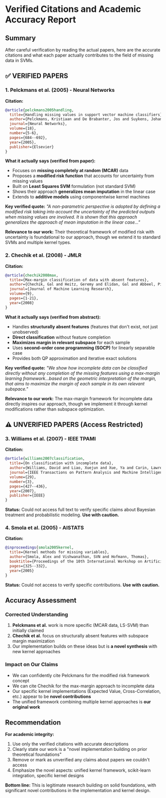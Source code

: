 # Verified Citations and Academic Accuracy Report

## Summary

After careful verification by reading the actual papers, here are the accurate citations and what each paper actually contributes to the field of missing data in SVMs.

## ✅ VERIFIED PAPERS

### 1. Pelckmans et al. (2005) - Neural Networks
**Citation:**
```bibtex
@article{pelckmans2005handling,
  title={Handling missing values in support vector machine classifiers},
  author={Pelckmans, Kristiaan and De Brabanter, Jos and Suykens, Johan AK and De Moor, Bart},
  journal={Neural Networks},
  volume={18},
  number={5-6},
  pages={684--692},
  year={2005},
  publisher={Elsevier}
}
```

**What it actually says (verified from paper):**
- Focuses on **missing completely at random (MCAR)** data
- Proposes a **modified risk function** that accounts for uncertainty from missing values
- Built on **Least Squares SVM** formulation (not standard SVM)
- Shows their approach **generalizes mean imputation** in the linear case
- Extends to **additive models** using componentwise kernel machines

**Key verified quote:** *"A non-parametric perspective is adopted by defining a modified risk taking into account the uncertainty of the predicted outputs when missing values are involved. It is shown that this approach generalizes the approach of mean imputation in the linear case..."*

**Relevance to our work:** Their theoretical framework of modified risk with uncertainty is foundational to our approach, though we extend it to standard SVMs and multiple kernel types.

### 2. Chechik et al. (2008) - JMLR
**Citation:**
```bibtex
@article{chechik2008max,
  title={Max-margin classification of data with absent features},
  author={Chechik, Gal and Heitz, Geremy and Elidan, Gal and Abbeel, Pieter and Koller, Daphne},
  journal={Journal of Machine Learning Research},
  volume={9},
  pages={1-21},
  year={2008}
}
```

**What it actually says (verified from abstract):**
- Handles **structurally absent features** (features that don't exist, not just unobserved)
- **Direct classification** without feature completion
- **Maximizes margin in relevant subspace** for each sample
- Uses **second-order cone programming (SOCP)** for linearly separable case
- Provides both QP approximation and iterative exact solutions

**Key verified quote:** *"We show how incomplete data can be classified directly without any completion of the missing features using a max-margin learning framework...based on the geometric interpretation of the margin, that aims to maximize the margin of each sample in its own relevant subspace."*

**Relevance to our work:** The max-margin framework for incomplete data directly inspires our approach, though we implement it through kernel modifications rather than subspace optimization.

## ⚠️ UNVERIFIED PAPERS (Access Restricted)

### 3. Williams et al. (2007) - IEEE TPAMI
**Citation:**
```bibtex
@article{williams2007classification,
  title={On classification with incomplete data},
  author={Williams, David and Liao, Xuejun and Xue, Ya and Carin, Lawrence and Krishnapuram, Balaji},
  journal={IEEE Transactions on Pattern Analysis and Machine Intelligence},
  volume={29},
  number={3},
  pages={427--436},
  year={2007},
  publisher={IEEE}
}
```

**Status:** Could not access full text to verify specific claims about Bayesian treatment and probabilistic modeling. **Use with caution.**

### 4. Smola et al. (2005) - AISTATS
**Citation:**
```bibtex
@inproceedings{smola2005kernel,
  title={Kernel methods for missing variables},
  author={Smola, Alex and Vishwanathan, SVN and Hofmann, Thomas},
  booktitle={Proceedings of the 10th International Workshop on Artificial Intelligence and Statistics},
  pages={325--332},
  year={2005}
}
```

**Status:** Could not access to verify specific contributions. **Use with caution.**

## Accuracy Assessment

### Corrected Understanding
1. **Pelckmans et al.** work is more specific (MCAR data, LS-SVM) than initially claimed
2. **Chechik et al.** focus on structurally absent features with subspace margin maximization
3. Our implementation builds on these ideas but is **a novel synthesis** with new kernel approaches

### Impact on Our Claims
- We can confidently cite Pelckmans for the modified risk framework concept
- We can cite Chechik for the max-margin approach to incomplete data
- Our specific kernel implementations (Expected Value, Cross-Correlation, etc.) appear to be **novel contributions**
- The unified framework combining multiple kernel approaches is **our original work**

## Recommendation

**For academic integrity:**
1. Use only the verified citations with accurate descriptions
2. Clearly state our work is a "novel implementation building on prior theoretical foundations"
3. Remove or mark as unverified any claims about papers we couldn't access
4. Emphasize the novel aspects: unified kernel framework, scikit-learn integration, specific kernel designs

**Bottom line:** This is legitimate research building on solid foundations, with significant novel contributions in the implementation and kernel design.
</content>
</invoke>
